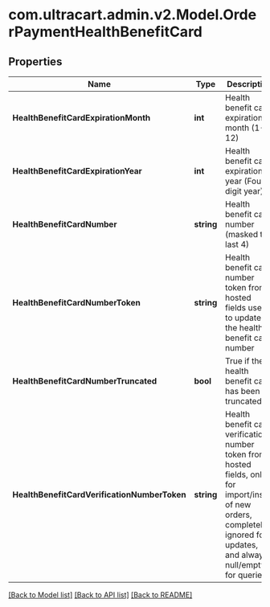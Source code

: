 
# com.ultracart.admin.v2.Model.OrderPaymentHealthBenefitCard

## Properties

Name | Type | Description | Notes
------------ | ------------- | ------------- | -------------
**HealthBenefitCardExpirationMonth** | **int** | Health benefit card expiration month (1-12) | [optional] 
**HealthBenefitCardExpirationYear** | **int** | Health benefit card expiration year (Four digit year) | [optional] 
**HealthBenefitCardNumber** | **string** | Health benefit card number (masked to last 4) | [optional] 
**HealthBenefitCardNumberToken** | **string** | Health benefit card number token from hosted fields used to update the health benefit card number | [optional] 
**HealthBenefitCardNumberTruncated** | **bool** | True if the health benefit card has been truncated | [optional] 
**HealthBenefitCardVerificationNumberToken** | **string** | Health benefit card verification number token from hosted fields, only for import/insert of new orders, completely ignored for updates, and always null/empty for queries | [optional] 

[[Back to Model list]](../README.md#documentation-for-models)
[[Back to API list]](../README.md#documentation-for-api-endpoints)
[[Back to README]](../README.md)

